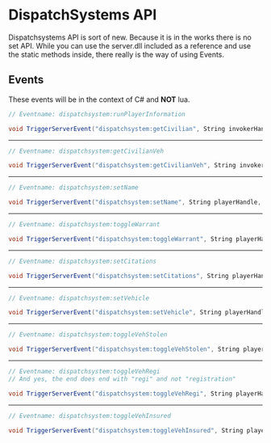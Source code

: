 # DispatchSystems API

Dispatchsystems API is sort of new. Because it is in the works there is no set API. While you can use the server.dll included as a reference and use the static methods inside, there really is the way of using Events.

## Events

These events will be in the context of C# and **NOT** lua.

```csharp
// Eventname: dispatchsystem:runPlayerInformation

void TriggerServerEvent("dispatchsystem:getCivilian", String invokerHandle, String firstName, String lastName);
```
***
```csharp
// Eventname: dispatchsystem:getCivilianVeh

void TriggerServerEvent("dispatchsystem:getCivilianVeh", String invokerHandle, String plate);
```
***
```csharp
// Eventname: dispatchsystem:setName

void TriggerServerEvent("dispatchsystem:setName", String playerHandle, String firstName, String lastName);
```
***
```csharp
// Eventname: dispatchsystem:toggleWarrant

void TriggerServerEvent("dispatchsystem:toggleWarrant", String playerHandle);
```
***
```csharp
// Eventname: dispatchsystem:setCitations

void TriggerServerEvent("dispatchsystem:setCitations", String playerHandle, Int32 citationCount);
```
***
```csharp
// Eventname: dispatchsystem:setVehicle

void TriggerServerEvent("dispatchsystem:setVehicle", String playerHandle, String plate);
```
***
```csharp
// Eventname: dispatchsystem:toggleVehStolen

void TriggerServerEvent("dispatchsystem:toggleVehStolen", String playerHandle);
```
***
```csharp
// Eventname: dispatchsystem:toggleVehRegi
// And yes, the end does end with "regi" and not "registration"

void TriggerServerEvent("dispatchsystem:toggleVehRegi", String playerHandle);
```
***
```csharp
// Eventname: dispatchsystem:toggleVehInsured

void TriggerServerEvent("dispatchsystem:toggleVehInsured", String playerHandle);
```